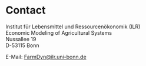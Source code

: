 # Contact

Institut für Lebensmittel und Ressourcenökonomik (ILR)  
Economic Modeling of Agricultural Systems  
Nussallee 19  
D-53115 Bonn  

E-Mail: FarmDyn@ilr.uni-bonn.de
